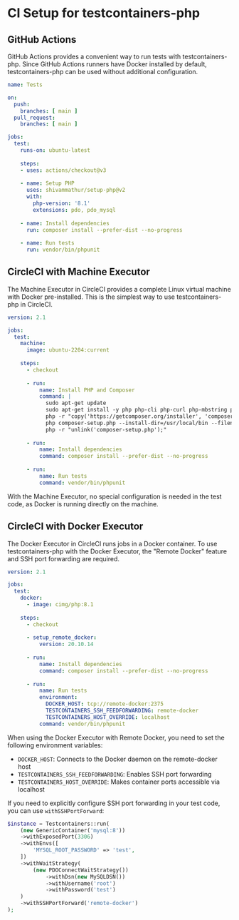 # CI Setup for testcontainers-php

## GitHub Actions

GitHub Actions provides a convenient way to run tests with testcontainers-php. Since GitHub Actions runners have Docker installed by default, testcontainers-php can be used without additional configuration.

```yaml
name: Tests

on:
  push:
    branches: [ main ]
  pull_request:
    branches: [ main ]

jobs:
  test:
    runs-on: ubuntu-latest
    
    steps:
    - uses: actions/checkout@v3
    
    - name: Setup PHP
      uses: shivammathur/setup-php@v2
      with:
        php-version: '8.1'
        extensions: pdo, pdo_mysql
        
    - name: Install dependencies
      run: composer install --prefer-dist --no-progress
      
    - name: Run tests
      run: vendor/bin/phpunit
```

## CircleCI with Machine Executor

The Machine Executor in CircleCI provides a complete Linux virtual machine with Docker pre-installed. This is the simplest way to use testcontainers-php in CircleCI.

```yaml
version: 2.1

jobs:
  test:
    machine:
      image: ubuntu-2204:current
    
    steps:
      - checkout
      
      - run:
          name: Install PHP and Composer
          command: |
            sudo apt-get update
            sudo apt-get install -y php php-cli php-curl php-mbstring php-xml php-zip php-pdo php-mysql
            php -r "copy('https://getcomposer.org/installer', 'composer-setup.php');"
            php composer-setup.php --install-dir=/usr/local/bin --filename=composer
            php -r "unlink('composer-setup.php');"
      
      - run:
          name: Install dependencies
          command: composer install --prefer-dist --no-progress
      
      - run:
          name: Run tests
          command: vendor/bin/phpunit
```

With the Machine Executor, no special configuration is needed in the test code, as Docker is running directly on the machine.

## CircleCI with Docker Executor

The Docker Executor in CircleCI runs jobs in a Docker container. To use testcontainers-php with the Docker Executor, the "Remote Docker" feature and SSH port forwarding are required.

```yaml
version: 2.1

jobs:
  test:
    docker:
      - image: cimg/php:8.1
    
    steps:
      - checkout
      
      - setup_remote_docker:
          version: 20.10.14
      
      - run:
          name: Install dependencies
          command: composer install --prefer-dist --no-progress
      
      - run:
          name: Run tests
          environment:
            DOCKER_HOST: tcp://remote-docker:2375
            TESTCONTAINERS_SSH_FEEDFORWARDING: remote-docker
            TESTCONTAINERS_HOST_OVERRIDE: localhost
          command: vendor/bin/phpunit
```

When using the Docker Executor with Remote Docker, you need to set the following environment variables:

- `DOCKER_HOST`: Connects to the Docker daemon on the remote-docker host
- `TESTCONTAINERS_SSH_FEEDFORWARDING`: Enables SSH port forwarding
- `TESTCONTAINERS_HOST_OVERRIDE`: Makes container ports accessible via localhost

If you need to explicitly configure SSH port forwarding in your test code, you can use `withSSHPortForward`:

```php
$instance = Testcontainers::run(
    (new GenericContainer('mysql:8'))
    ->withExposedPort(3306)
    ->withEnvs([
        'MYSQL_ROOT_PASSWORD' => 'test',
    ])
    ->withWaitStrategy(
        (new PDOConnectWaitStrategy())
            ->withDsn(new MySQLDSN())
            ->withUsername('root')
            ->withPassword('test')
    )
    ->withSSHPortForward('remote-docker')
);
```

